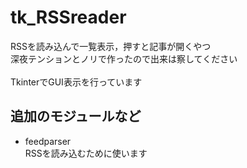 # tk_RSSreader
RSSを読み込んで一覧表示，押すと記事が開くやつ<br>
深夜テンションとノリで作ったので出来は察してください<br><br>
TkinterでGUI表示を行っています
## 追加のモジュールなど
- feedparser<br>
RSSを読み込むために使います
